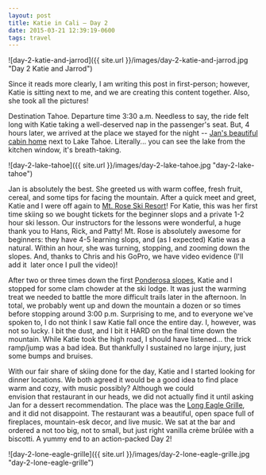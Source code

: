 ```yaml
---
layout: post
title: Katie in Cali – Day 2
date: 2015-03-21 12:39:19-0600
tags: travel
---
```


![day-2-katie-and-jarrod]({{ site.url }}/images/day-2-katie-and-jarrod.jpg "Day 2 Katie and Jarrod")

Since it reads more clearly, I am writing this post in first-person; however, Katie is sitting next to me, and we are creating this content together. Also, she took all the pictures!

Destination Tahoe. Departure time 3:30 a.m. Needless to say, the ride felt long with Katie taking a well-deserved nap in the passenger's seat. But, 4 hours later, we arrived at the place we stayed for the night -- [Jan's beautiful cabin home](https://www.airbnb.com/rooms/1114725) next to Lake Tahoe. Literally... you can see the lake from the kitchen window, it's breath-taking.

![day-2-lake-tahoe]({{ site.url }}/images/day-2-lake-tahoe.jpg "day-2-lake-tahoe")

Jan is absolutely the best. She greeted us with warm coffee, fresh fruit, cereal, and some tips for facing the mountain. After a quick meet and greet, Katie and I were off again to [Mt. Rose Ski Resort](http://www.mtrose.com/)! For Katie, this was her first time skiing so we bought tickets for the beginner slops and a private 1-2 hour ski lesson. Our instructors for the lessons were wonderful, a huge thank you to Hans, Rick, and Patty! Mt. Rose is absolutely awesome for beginners: they have 4-5 learning slops, and (as I expected) Katie was a natural. Within an hour, she was turning, stopping, and zooming down the slopes. And, thanks to Chris and his GoPro, we have video evidence (I'll add it  later once I pull the video)!

After two or three times down the first [Ponderosa slopes](http://www.skirose.com/images/maps/TrailMapBig2014.jpg), Katie and I stopped for some clam chowder at the ski lodge. It was just the warming treat we needed to battle the more difficult trails later in the afternoon. In total, we probably went up and down the mountain a dozen or so times before stopping around 3:00 p.m. Surprising to me, and to everyone we've spoken to, I do not think I saw Katie fall once the entire day. I, however, was not so lucky. I bit the dust, and I bit it HARD on the final time down the mountain. While Katie took the high road, I should have listened... the trick ramp/jump was a bad idea. But thankfully I sustained no large injury, just some bumps and bruises.

With our fair share of skiing done for the day, Katie and I started looking for dinner locations. We both agreed it would be a good idea to find place warm and cozy, with music possibly? Although we could envision that restaurant in our heads, we did not actually find it until asking Jan for a dessert recommendation. The place was the [Long Eagle Grille](http://loneeaglegrille.com/), and it did not disappoint. The restaurant was a beautiful, open space full of fireplaces, mountain-esk decor, and live music. We sat at the bar and ordered a not too big, not to small, but just right vanilla crème brûlée with a biscotti. A yummy end to an action-packed Day 2!

![day-2-lone-eagle-grille]({{ site.url }}/images/day-2-lone-eagle-grille.jpg "day-2-lone-eagle-grille")